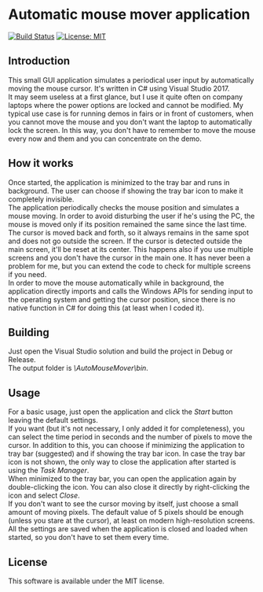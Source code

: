# Automatic mouse mover application

[![Build Status](https://travis-ci.com/ebellocchia/auto_mouse_mover.svg?branch=master)](https://travis-ci.com/ebellocchia/auto_mouse_mover)
[![License: MIT](https://img.shields.io/badge/License-MIT-yellow.svg)](https://raw.githubusercontent.com/ebellocchia/auto_mouse_mover/master/LICENSE)

## Introduction

This small GUI application simulates a periodical user input by automatically moving the mouse cursor. It's written in C# using Visual Studio 2017.\
It may seem useless at a first glance, but I use it quite often on company laptops where the power options are locked and cannot be modified. My typical use case is for running demos in fairs or in front of customers, when you cannot move the mouse and you don't want the laptop to automatically lock the screen. In this way, you don't have to remember to move the mouse every now and them and you can concentrate on the demo.

## How it works

Once started, the application is minimized to the tray bar and runs in background. The user can choose if showing the tray bar icon to make it completely invisible.\
The application periodically checks the mouse position and simulates a mouse moving. In order to avoid disturbing the user if he's using the PC, the mouse is moved only if its position remained the same since the last time.\
The cursor is moved back and forth, so it always remains in the same spot and does not go outside the screen. If the cursor is detected outside the main screen, it'll be reset at its center. This happens also if you use multiple screens and you don't have the cursor in the main one. It has never been a problem for me, but you can extend the code to check for multiple screens if you need.\
In order to move the mouse automatically while in background, the application directly imports and calls the Windows APIs for sending input to the operating system and getting the cursor position, since there is no native function in C# for doing this (at least when I coded it).

## Building

Just open the Visual Studio solution and build the project in Debug or Release.\
The output folder is *\AutoMouseMover\bin*.

## Usage

For a basic usage, just open the application and click the *Start* button leaving the default settings.\
If you want (but it's not necessary, I only added it for completeness), you can select the time period in seconds and the number of pixels to move the cursor. In addition to this, you can choose if minimizing the application to tray bar (suggested) and if showing the tray bar icon. In case the tray bar icon is not shown, the only way to close the application after started is using the *Task Manager*.\
When minimized to the tray bar, you can open the application again by double-clicking the icon. You can also close it directly by right-clicking the icon and select *Close*.\
If you don't want to see the cursor moving by itself, just choose a small amount of moving pixels. The default value of 5 pixels should be enough (unless you stare at the cursor), at least on modern high-resolution screens.\
All the settings are saved when the application is closed and loaded when started, so you don't have to set them every time.

## License

This software is available under the MIT license.
